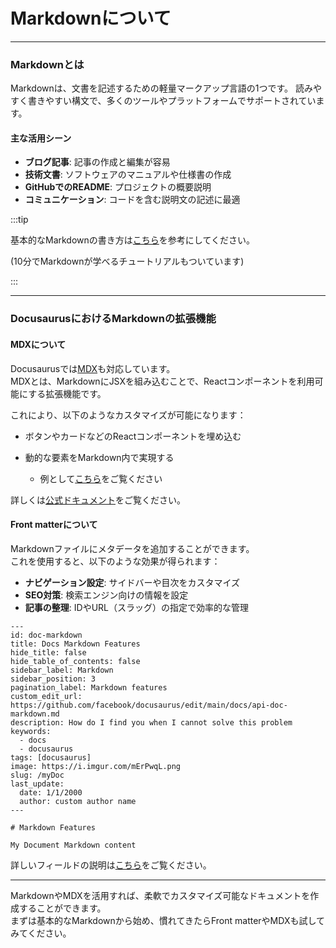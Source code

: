 # Markdownについて

---

### Markdownとは

Markdownは、文書を記述するための軽量マークアップ言語の1つです。
読みやすく書きやすい構文で、多くのツールやプラットフォームでサポートされています。

#### 主な活用シーン

- **ブログ記事**: 記事の作成と編集が容易
- **技術文書**: ソフトウェアのマニュアルや仕様書の作成
- **GitHubでのREADME**: プロジェクトの概要説明
- **コミュニケーション**: コードを含む説明文の記述に最適

:::tip

基本的なMarkdownの書き方は[こちら](https://commonmark.org/help/)を参考にしてください。

(10分でMarkdownが学べるチュートリアルもついています)

:::

---

### DocusaurusにおけるMarkdownの拡張機能

#### MDXについて

Docusaurusでは[MDX](https://mdxjs.com/)も対応しています。\
MDXとは、MarkdownにJSXを組み込むことで、Reactコンポーネントを利用可能にする拡張機能です。

これにより、以下のようなカスタマイズが可能になります：

- ボタンやカードなどのReactコンポーネントを埋め込む
- 動的な要素をMarkdown内で実現する

  - 例として[こちら](https://kazuya-yagyu.github.io/docusaurus_sample/docs/Sample/OpenAPI/autoGeneratedFile/add-pet#詳細設計)をご覧ください

詳しくは[公式ドキュメント](https://docusaurus.io/docs/markdown-features/react)をご覧ください。

#### Front matterについて

Markdownファイルにメタデータを追加することができます。\
これを使用すると、以下のような効果が得られます：

- **ナビゲーション設定**: サイドバーや目次をカスタマイズ
- **SEO対策**: 検索エンジン向けの情報を設定
- **記事の整理**: IDやURL（スラッグ）の指定で効率的な管理

```
---
id: doc-markdown
title: Docs Markdown Features
hide_title: false
hide_table_of_contents: false
sidebar_label: Markdown
sidebar_position: 3
pagination_label: Markdown features
custom_edit_url: https://github.com/facebook/docusaurus/edit/main/docs/api-doc-markdown.md
description: How do I find you when I cannot solve this problem
keywords:
  - docs
  - docusaurus
tags: [docusaurus]
image: https://i.imgur.com/mErPwqL.png
slug: /myDoc
last_update:
  date: 1/1/2000
  author: custom author name
---

# Markdown Features

My Document Markdown content
```

詳しいフィールドの説明は[こちら](https://docusaurus.io/docs/api/plugins/@docusaurus/plugin-content-docs#markdown-front-matter)をご覧ください。

---

MarkdownやMDXを活用すれば、柔軟でカスタマイズ可能なドキュメントを作成することができます。\
まずは基本的なMarkdownから始め、慣れてきたらFront matterやMDXも試してみてください。
